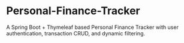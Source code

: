 # Personal-Finance-Tracker
A Spring Boot + Thymeleaf based Personal Finance Tracker with user authentication, transaction CRUD, and dynamic filtering.
